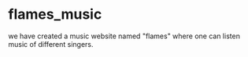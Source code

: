 # flames_music
we have created a music website named "flames" where one can listen music of different singers.
